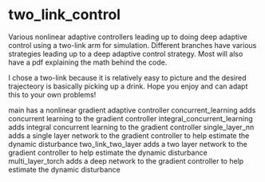 # two_link_control
Various nonlinear adaptive controllers leading up to doing deep adaptive control using a two-link arm for simulation. Different branches have various strategies leading up to a deep adaptive control strategy. Most will also have a pdf explaining the math behind the code.

I chose a two-link because it is relatively easy to picture and the desired trajecteory is basically picking up a drink.
Hope you enjoy and can adapt this to your own problems!

main has a nonlinear gradient adaptive controller
concurrent_learning adds concurrent learning to the gradient controller
integral_concurrent_learning adds integral concurrent learning to the gradient controller
single_layer_nn adds a single layer network to the gradient controller to help estimate the dynamic disturbance 
two_link_two_layer adds a two layer network to the gradient controller to help estimate the dynamic disturbance 
multi_layer_torch adds a deep network to the gradient controller to help estimate the dynamic disturbance 
